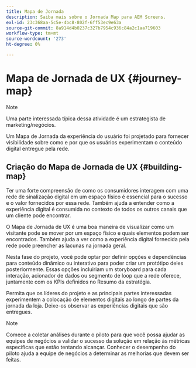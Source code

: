 ```yaml
---
title: Mapa de Jornada
description: Saiba mais sobre o Jornada Map para AEM Screens.
exl-id: 23c368aa-5c5e-4bc8-802f-6ff53ec9e63a
source-git-commit: 8a914d4b0237c327b7954c936c84a2c1aa719603
workflow-type: tm+mt
source-wordcount: '273'
ht-degree: 0%

---
```


# Mapa de Jornada de UX {#journey-map}

>[!NOTE]
>
>Uma parte interessada típica dessa atividade é um estrategista de marketing/negócios.

Um Mapa de Jornada da experiência do usuário foi projetado para fornecer visibilidade sobre como e por que os usuários experimentam o conteúdo digital entregue pela rede.

## Criação do Mapa de Jornada de UX {#building-map}

Ter uma forte compreensão de como os consumidores interagem com uma rede de sinalização digital em um espaço físico é essencial para o sucesso e o valor fornecidos por essa rede. Também ajuda a entender como a experiência digital é consumida no contexto de todos os outros canais que um cliente pode encontrar.

O Mapa de Jornada de UX é uma boa maneira de visualizar como um visitante pode se mover por um espaço físico e quais elementos podem ser encontrados. Também ajuda a ver como a experiência digital fornecida pela rede pode preencher as lacunas na jornada geral.

Nesta fase do projeto, você pode optar por definir opções e dependências para conteúdo dinâmico ou interativo para poder criar um protótipo deles posteriormente. Essas opções incluiriam um storyboard para cada interação, acionador de dados ou segmento de loop que a rede oferece, juntamente com os KPIs definidos no Resumo da estratégia.

Permita que os líderes do projeto e as principais partes interessadas experimentem a colocação de elementos digitais ao longo de partes da jornada da loja. Deixe-os observar as experiências digitais que são entregues.

>[!NOTE]
> Comece a coletar análises durante o piloto para que você possa ajudar as equipes de negócios a validar o sucesso da solução em relação às métricas específicas que estão tentando alcançar. Conhecer o desempenho do piloto ajuda a equipe de negócios a determinar as melhorias que devem ser feitas.
